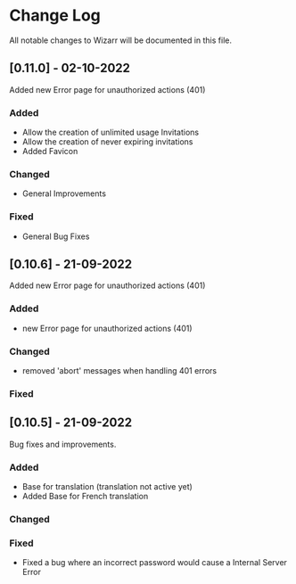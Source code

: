 
# Change Log
All notable changes to Wizarr will be documented in this file.

## [0.11.0] - 02-10-2022
 
Added new Error page for unauthorized actions (401)

### Added
- Allow the creation of unlimited usage Invitations
- Allow the creation of never expiring invitations
- Added Favicon

### Changed
- General Improvements

### Fixed
- General Bug Fixes

## [0.10.6] - 21-09-2022
 
Added new Error page for unauthorized actions (401)

### Added
- new Error page for unauthorized actions (401)

### Changed
- removed 'abort' messages when handling 401 errors

### Fixed
  

## [0.10.5] - 21-09-2022
 
Bug fixes and improvements.
 
### Added
- Base for translation (translation not active yet)
- Added Base for French translation
 
### Changed
 
### Fixed
 - Fixed a bug where an incorrect password would cause a Internal Server Error
  
